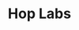 ---
title: Hop Labs
layout: redirect
note: THIS FILE IS GENERATED AUTOMATICALLY, EDIT _data/consultants.json instead 
redirect_to:
  - http://www.hoplabs.com 
---